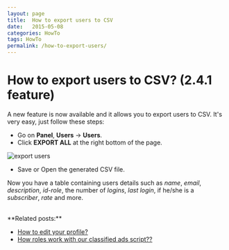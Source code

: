```yaml
---
layout: page
title:  How to export users to CSV
date:   2015-05-08
categories: HowTo
tags: HowTo
permalink: /how-to-export-users/
---
```

# How to export users to CSV? (2.4.1 feature)

A new feature is now available and it allows you to export users to CSV. It's very easy, just follow these steps:

+ Go on **Panel**, **Users** -> **Users**.
+ Click **EXPORT ALL** at the right bottom of the page.

![export users](http://docs.yclas.com/images/export-users.png)

+ Save or Open the generated CSV file.

Now you have a table containing users details such as _name_, _email_, _description_, _id-role_, the number of _logins_, _last login_, if he/she is a _subscriber_, _rate_ and more.

<br>
**Related posts:**

+ [How to edit your profile?](http://docs.yclas.com/how-to-edit-your-profile/)
+ [How roles work with our classified ads script??](http://docs.yclas.com/roles-work-classified-ads-script/)